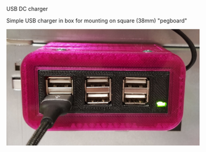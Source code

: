 USB DC charger

Simple USB charger in box for mounting on square (38mm) "pegboard"

![Completed charger](charger_image.jpg?raw=true "USB charger")
